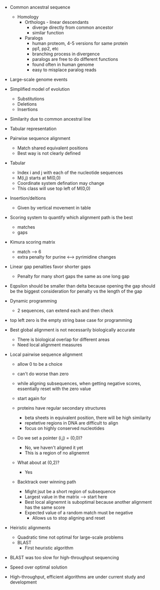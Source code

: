 * Common ancestral sequence
  * Homology
    * Orthologs - linear descendants
      * diverge directly from common ancestor
      * similar function
    * Paralogs
      * human proteom, 4-5 versions for same protein
      * pp1, pp2, etc
      * branching process in divergence
      * paralogs are free to do different functions
      * found often in human genome
      * easy to misplace paralog reads

* Large-scale genome events
* Simplified model of evolution
  * Substitutions
  * Deletions
  * Insertions
  
* Similarity due to common ancestral line

* Tabular representation

* Pairwise sequence alignment
  * Match shared equivalent positions
  * Best way is not clearly defined
  
* Tabular
  * Index i and j with each of the nucleotide sequences
  * M(i,j) starts at M(0,0)
  * Coordinate system defination may change
  * This class will use top left of M(0,0)
  
* Insertion/deltions
  * Given by vertical movement in table
  
* Scoring system to quantify which alignment path is the best
  * matches
  * gaps

* Kimura scoring matrix
  * match --> 6
  * extra penalty for purine <--> pyrimidine changes
  
* Linear gap penalties favor shorter gaps
  * Penalty for many short gaps the same as one long gap
  
* Eqpsilon should be smaller than delta because opening the gap should be the biggest consideration for penalty vs the length of the gap

* Dynamic programming
  * 2 sequences, can extend each and then check
  
* top left zero is the empty string base case for programming

* Best global alignment is not necessarily biologically accurate
  * There is biological overlap for different areas
  * Need local alignment measures
  
* Local pairwise sequence alignment
  * allow 0 to be a choice
  * can't do worse than zero
  * while aligning subsequences, when getting negative scores, essentially reset with the zero value
  * start again for 
  * proteins have regular secondary structures
    * beta sheets in equivalent position, there will be high similarity
    * repetetive regions in DNA are difficult to align
    * focus on highly conserved  nucleotides
  * Do we set a pointer (i,j) = (0,0)?
    * No, we haven't aligned it yet
    * This is a region of no alignemnt
  * What about at (0,2)?
    * Yes
    
  * Backtrack over winning path
    * Might jsut be a short region of subsequence
    * Largest value in the matrix --> start here
    * Best local alignemnt is suboptimal because another alignment has the same score
    * Expected value of a random match must be negative
      * Allows us to stop aligning and reset
      
* Heiristic alignments
  * Quadratic time not optimal for large-scale problems
  * BLAST
    * First heuristic algorithm
    
* BLAST was too slow for high-throughput sequencing
* Speed over optimal solution
* High-throughput, efficient algorithms are under current study and development
  






